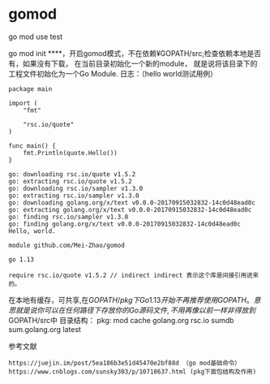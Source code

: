 # gomod
go mod use test

go mod init ****，开启gomod模式，不在依赖¥GOPATH/src;检查依赖本地是否有，如果没有下载，
在当前目录初始化一个新的module， 就是说将该目录下的工程文件初始化为一个Go Module.
日志：（hello world测试用例）
```
package main

import (
	"fmt"

	"rsc.io/quote"
)

func main() {
	fmt.Println(quote.Hello())
}
```
```
go: downloading rsc.io/quote v1.5.2
go: extracting rsc.io/quote v1.5.2
go: downloading rsc.io/sampler v1.3.0
go: extracting rsc.io/sampler v1.3.0
go: downloading golang.org/x/text v0.0.0-20170915032832-14c0d48ead0c
go: extracting golang.org/x/text v0.0.0-20170915032832-14c0d48ead0c
go: finding rsc.io/sampler v1.3.0
go: finding golang.org/x/text v0.0.0-20170915032832-14c0d48ead0c
Hello, world.
```
```
module github.com/Mei-Zhao/gomod

go 1.13

require rsc.io/quote v1.5.2 // indirect indirect 表示这个库是间接引用进来的。
```
在本地有缓存，可共享,在$GOPATH/pkg下
Go1.13开始不再推荐使用GOPATH。意思就是说你可以在任何路径下存放你的Go源码文件, 不用再像以前一样非得放到$GOPATH/src中
目录结构：
pkg:
    mod
      cache
      golang.org
      rsc.io
    sumdb
      sum.golang.org 
        latest
      

参考文献
```
https://juejin.im/post/5ea186b3e51d45470e2bf88d （go mod基础命令）
https://www.cnblogs.com/sunsky303/p/10710637.html (pkg下面包结构及作用)
```
